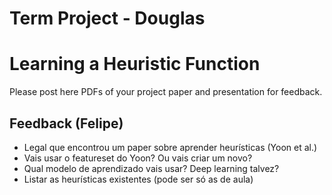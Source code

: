 # Term Project - Douglas
# Learning a Heuristic Function
Please post here PDFs of your project paper and presentation for feedback.

## Feedback (Felipe)
- Legal que encontrou um paper sobre aprender heurísticas (Yoon et al.)
- Vais usar o featureset do Yoon? Ou vais criar um novo?
- Qual modelo de aprendizado vais usar? Deep learning talvez?
- Listar as heurísticas existentes (pode ser só as de aula)
